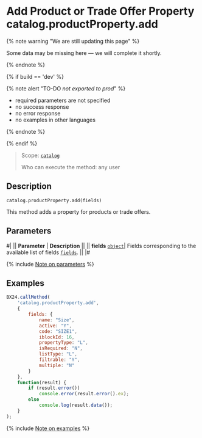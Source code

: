 # Add Product or Trade Offer Property catalog.productProperty.add

{% note warning "We are still updating this page" %}

Some data may be missing here — we will complete it shortly.

{% endnote %}

{% if build == 'dev' %}

{% note alert "TO-DO _not exported to prod_" %}

- required parameters are not specified
- no success response
- no error response
- no examples in other languages
  
{% endnote %}

{% endif %}

> Scope: [`catalog`](../../scopes/permissions.md)
>
> Who can execute the method: any user

## Description

```http
catalog.productProperty.add(fields)
```

This method adds a property for products or trade offers.

## Parameters

#|
|| **Parameter** | **Description** ||
|| **fields**
[`object`](../../data-types.md)| Fields corresponding to the available list of fields [`fields`](catalog-product-property-get-fields.md). ||
|#

{% include [Note on parameters](../../../_includes/required.md) %}

## Examples

```javascript
BX24.callMethod(
    'catalog.productProperty.add',
    {
        fields: {
            name: "Size",
            active: "Y",
            code: "SIZE1",
            iblockId: 16,
            propertyType: "L",
            isRequired: "N",
            listType: "L",
            filtrable: "Y",
            multiple: "N"
        }
    },
    function(result) {
        if (result.error())
            console.error(result.error().ex);
        else
            console.log(result.data());
    }
);
```
{% include [Note on examples](../../../_includes/examples.md) %}